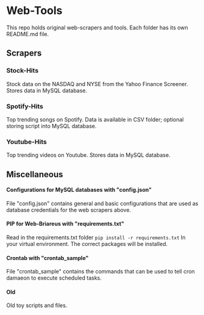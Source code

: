 # Web-Tools

This repo holds original web-scrapers and tools. Each folder has its own README.md file.

## Scrapers
### Stock-Hits 
Stock data on the NASDAQ and NYSE from the Yahoo Finance Screener. Stores data in MySQL database. 

### Spotify-Hits 
Top trending songs on Spotify. Data is available in CSV folder; optional storing script into MySQL database.

### Youtube-Hits 
Top trending videos on Youtube. Stores data in MySQL database.


## Miscellaneous


#### Configurations for MySQL databases with "config.json"
File "config.json" contains general and basic configurations that are used as
database credentials for the web scrapers above.

#### PIP for Web-Briareus with "requirements.txt"
Read in the requirements.txt folder
`pip install -r requirements.txt`
In your virtual environment. The correct packages will be installed. 

#### Crontab with "crontab\_sample"
File "crontab\_sample" contains the commands that can be used to tell cron damaeon to
execute scheduled tasks.

#### Old
Old toy scripts and files.
